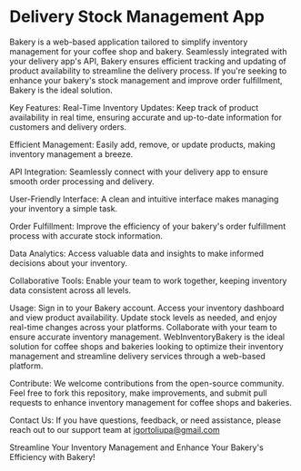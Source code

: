 # Delivery Stock Management App

Bakery is a web-based application tailored to simplify inventory management for your coffee shop and bakery. Seamlessly integrated with your delivery app's API, Bakery ensures efficient tracking and updating of product availability to streamline the delivery process. If you're seeking to enhance your bakery's stock management and improve order fulfillment, Bakery is the ideal solution.

Key Features:
Real-Time Inventory Updates: Keep track of product availability in real time, ensuring accurate and up-to-date information for customers and delivery orders.

Efficient Management: Easily add, remove, or update products, making inventory management a breeze.

API Integration: Seamlessly connect with your delivery app to ensure smooth order processing and delivery.

User-Friendly Interface: A clean and intuitive interface makes managing your inventory a simple task.

Order Fulfillment: Improve the efficiency of your bakery's order fulfillment process with accurate stock information.

Data Analytics: Access valuable data and insights to make informed decisions about your inventory.

Collaborative Tools: Enable your team to work together, keeping inventory data consistent across all levels.

Usage:
Sign in to your Bakery account.
Access your inventory dashboard and view product availability.
Update stock levels as needed, and enjoy real-time changes across your platforms.
Collaborate with your team to ensure accurate inventory management.
WebInventoryBakery is the ideal solution for coffee shops and bakeries looking to optimize their inventory management and streamline delivery services through a web-based platform.

Contribute:
We welcome contributions from the open-source community. Feel free to fork this repository, make improvements, and submit pull requests to enhance inventory management for coffee shops and bakeries.

Contact Us:
If you have questions, feedback, or need assistance, please reach out to our support team at igortoliupa@gmail.com

Streamline Your Inventory Management and Enhance Your Bakery's Efficiency with Bakery!

